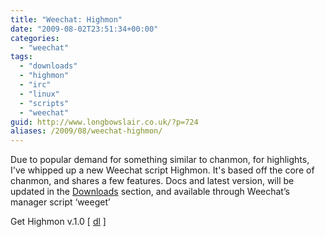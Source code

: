 ```yaml
---
title: "Weechat: Highmon"
date: "2009-08-02T23:51:34+00:00"
categories: 
  - "weechat"
tags: 
  - "downloads"
  - "highmon"
  - "irc"
  - "linux"
  - "scripts"
  - "weechat"
guid: http://www.longbowslair.co.uk/?p=724
aliases: /2009/08/weechat-highmon/
---
```


Due to popular demand for something similar to chanmon, for highlights, I've whipped up a new Weechat script Highmon. It's based off the core of chanmon, and shares a few features. Docs and latest version, will be updated in the [Downloads](../downloads/) section, and available through Weechat’s manager script ‘weeget’

Get Highmon v.1.0 \[ [dl](http://dl.getdropbox.com/u/501502/chanmon.pl) \]
